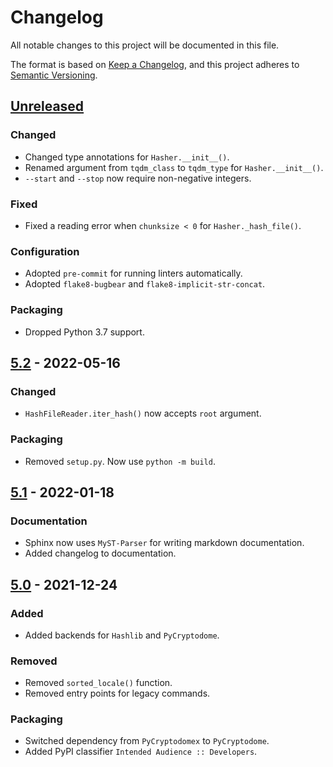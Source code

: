 # Changelog

All notable changes to this project will be documented in this file.

The format is based on [Keep a Changelog](https://keepachangelog.com/en/1.0.0/),
and this project adheres to [Semantic Versioning](https://semver.org/spec/v2.0.0.html).

## [Unreleased]

### Changed

- Changed type annotations for `Hasher.__init__()`.
- Renamed argument from `tqdm_class` to `tqdm_type` for `Hasher.__init__()`.
- `--start` and `--stop` now require non-negative integers.

### Fixed

- Fixed a reading error when `chunksize < 0` for `Hasher._hash_file()`.

### Configuration

- Adopted `pre-commit` for running linters automatically.
- Adopted `flake8-bugbear` and `flake8-implicit-str-concat`.

### Packaging

- Dropped Python 3.7 support.

## [5.2] - 2022-05-16

### Changed

- `HashFileReader.iter_hash()` now accepts `root` argument.

### Packaging

- Removed `setup.py`. Now use `python -m build`.

## [5.1] - 2022-01-18

### Documentation

- Sphinx now uses `MyST-Parser` for writing markdown documentation.
- Added changelog to documentation.

## [5.0] - 2021-12-24

### Added

- Added backends for `Hashlib` and `PyCryptodome`.

### Removed

- Removed ``sorted_locale()`` function.
- Removed entry points for legacy commands.

### Packaging

- Switched dependency from `PyCryptodomex` to `PyCryptodome`.
- Added PyPI classifier `Intended Audience :: Developers`.

[Unreleased]: https://github.com/xymy/gethash/compare/v5.2...HEAD
[5.2]: https://github.com/xymy/gethash/compare/v5.1...v5.2
[5.1]: https://github.com/xymy/gethash/compare/v5.0...v5.1
[5.0]: https://github.com/xymy/gethash/compare/v4.9...v5.0
